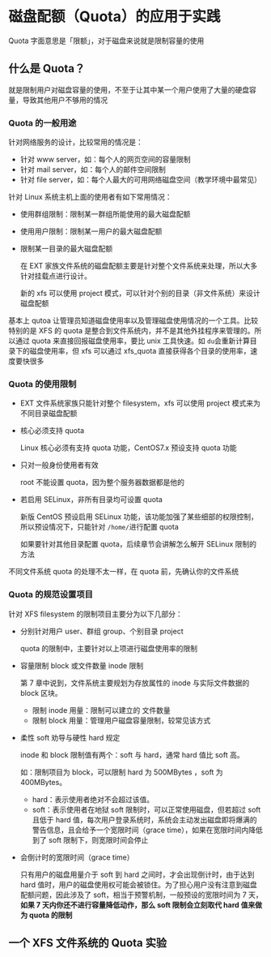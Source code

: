 # 磁盘配额（Quota）的应用于实践

Quota 字面意思是「限额」，对于磁盘来说就是限制容量的使用

## 什么是 Quota？

就是限制用户对磁盘容量的使用，不至于让其中某一个用户使用了大量的硬盘容量，导致其他用户不够用的情况

### Quota 的一般用途

针对网络服务的设计，比较常用的情况是：

- 针对 www server，如：每个人的网页空间的容量限制
- 针对 mail server，如：每个人的邮件空间限制
- 针对 file server，如：每个人最大的可用网络磁盘空间（教学环境中最常见）

针对 Linux 系统主机上面的使用者有如下常用情况：

- 使用群组限制：限制某一群组所能使用的最大磁盘配额

- 使用用户限制：限制某一用户的最大磁盘配额

- 限制某一目录的最大磁盘配额

  在 EXT 家族文件系统的磁盘配额主要是针对整个文件系统来处理，所以大多针对挂载点进行设计。

  新的 xfs 可以使用 project 模式，可以针对个别的目录（非文件系统）来设计磁盘配额

基本上 qutoa 让管理员知道磁盘使用率以及管理磁盘使用情况的一个工具。比较特别的是 XFS 的 quota 是整合到文件系统内，并不是其他外挂程序来管理的。所以通过 quota 来直接回报磁盘使用率，要比 unix 工具快速。如 `du`会重新计算目录下的磁盘使用率，但 xfs 可以通过 xfs_quota 直接获得各个目录的使用率，速度要快很多

### Quota 的使用限制

- EXT 文件系统家族只能针对整个 filesystem，xfs 可以使用 project 模式来为不同目录磁盘配额

- 核心必须支持 quota

  Linux 核心必须有支持 quota 功能，CentOS7.x 预设支持 quota 功能

- 只对一般身份使用者有效

  root 不能设置 quota，因为整个服务器数据都是他的

- 若启用 SELinux，非所有目录均可设置 quota

  新版 CentOS 预设启用 SELinux 功能，该功能加强了某些细部的权限控制，所以预设情况下，只能针对 `/home/`进行配置 quota

  如果要针对其他目录配置 quota，后续章节会讲解怎么解开 SELinux 限制的方法

不同文件系统 quota 的处理不太一样，在 quota 前，先确认你的文件系统

### Quota 的规范设置项目

针对 XFS filesystem 的限制项目主要分为以下几部分：

- 分别针对用户 user、群组 group、个别目录 project

  quota 的限制中，主要针对以上项进行磁盘使用率的限制

- 容量限制 block 或文件数量 inode 限制

  第 7 章中说到，文件系统主要规划为存放属性的 inode 与实际文件数据的 block 区块。

  - 限制 inode 用量：限制可以建立的 文件数量
  - 限制 block 用量：管理用户磁盘容量限制，较常见该方式

- 柔性 soft 劝导与硬性 hard 规定

  inode 和 block 限制值有两个：soft 与 hard，通常 hard 值比 soft 高。

  如：限制项目为 block，可以限制 hard 为 500MBytes ，soft 为 400MBytes。

  - hard：表示使用者绝对不会超过该值。
  - soft：表示使用者在地狱 soft 限制时，可以正常使用磁盘，但若超过 soft 且低于 hard 值，每次用户登录系统时，系统会主动发出磁盘即将爆满的警告信息，且会给予一个宽限时间（grace time），如果在宽限时间内降低到了 soft 限制下，则宽限时间会停止

- 会倒计时的宽限时间（grace time）

  只有用户的磁盘用量介于 soft 到 hard 之间时，才会出现倒计时，由于达到 hard 值时，用户的磁盘使用权可能会被锁住。为了担心用户没有注意到磁盘配额问题，因此涉及了 soft，相当于预警机制，一般预设的宽限时间为 7 天，**如果 7 天内你还不进行容量降低动作，那么 soft 限制会立刻取代 hard 值来做为 quota 的限制**

## 一个 XFS 文件系统的 Quota 实验